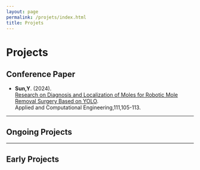 ```yaml
---
layout: page
permalink: /projets/index.html
title: Projets
---
```


# Projects
## Conference Paper
- **Sun,Y**. (2024).<br>[Research on Diagnosis and Localization of Moles for Robotic Mole Removal Surgery Based on YOLO](https://doi.org/10.54254/2755-2721/111/2024CH0117).<br>Applied and Computational Engineering,111,105-113.


---
## Ongoing Projects



---
## Early Projects

